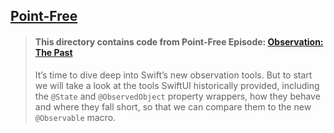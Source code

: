 ## [Point-Free](https://www.pointfree.co)

> #### This directory contains code from Point-Free Episode: [Observation: The Past](https://www.pointfree.co/episodes/ep252-observation-the-past)
>
> It’s time to dive deep into Swift’s new observation tools. But to start we will take a look at the tools SwiftUI historically provided, including the `@State` and `@ObservedObject` property wrappers, how they behave and where they fall short, so that we can compare them to the new `@Observable` macro.
